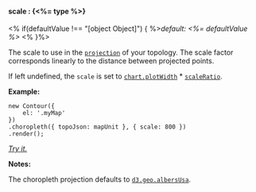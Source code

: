 #### **scale** : {<%= type %>}

<% if(defaultValue !== "[object Object]") { %>*default: <%= defaultValue %>* <% }%>

The scale to use in the [`projection`](#geo_config/config.choropleth.projection) of your topology. The scale factor corresponds linearly to the distance between projected points.

If left undefined, the `scale` is set to [`chart.plotWidth`](#core_config/config.chart.plotWidth) * [`scaleRatio`](#geo_config/config.choropleth.scaleRatio).

**Example:**

	new Contour({
		el: '.myMap'
	})
	.choropleth({ topoJson: mapUnit }, { scale: 800 })
	.render();

*[Try it.](<%= jsFiddleLink %>)*

**Notes:**

The choropleth projection defaults to [`d3.geo.albersUsa`](https://github.com/mbostock/d3/wiki/Geo-Projections). 


